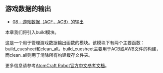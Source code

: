 ## 游戏数据的输出

* <a href="Atom_Craft_Robot_Part_08.md" target="_blank">08 - 游戏数据（ACF，ACB）的输出</a>

本章我们将引入build模块。

这是一个用于管理游戏数据输出函数的模块。该模块下有两个主要函数：build_cuesheet和clean_all。build_cuesheet主要用于ACB或AWB文件的构建，而clean_all则用于清除所有构建缓存文件夹。

更多信息请参考<a href="https://www.criware.cn/public/upload/chm/CRI_ADX2_Tools_Manual_zh_public/criatom_tools_atomcraft_api_refmodule.html" target="_blank">AtomCraft Robot官方中文参考文档</a>。
